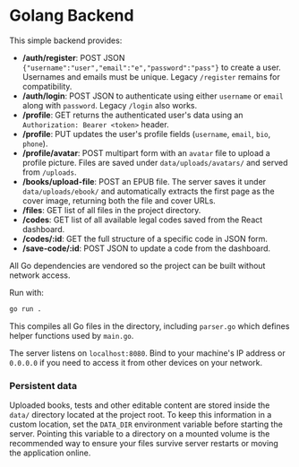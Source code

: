 # Golang Backend

This simple backend provides:

- **/auth/register**: POST JSON `{"username":"user","email":"e","password":"pass"}` to create a user.  Usernames and emails must be unique. Legacy `/register` remains for compatibility.
- **/auth/login**: POST JSON to authenticate using either `username` or `email` along with `password`. Legacy `/login` also works.
- **/profile**: GET returns the authenticated user's data using an `Authorization: Bearer <token>` header.
- **/profile**: PUT updates the user's profile fields (`username`, `email`, `bio`, `phone`).
- **/profile/avatar**: POST multipart form with an `avatar` file to upload a profile picture. Files are saved under `data/uploads/avatars/` and served from `/uploads`.
- **/books/upload-file**: POST an EPUB file. The server saves it under `data/uploads/ebook/` and automatically extracts the first page as the cover image, returning both the file and cover URLs.
- **/files**: GET list of all files in the project directory.
- **/codes**: GET list of all available legal codes saved from the React dashboard.
- **/codes/:id**: GET the full structure of a specific code in JSON form.
- **/save-code/:id**: POST JSON to update a code from the dashboard.

All Go dependencies are vendored so the project can be built without network access.

Run with:

```bash
go run .
```

This compiles all Go files in the directory, including `parser.go` which
defines helper functions used by `main.go`.

The server listens on `localhost:8080`. Bind to your machine's IP address or
`0.0.0.0` if you need to access it from other devices on your network.

### Persistent data

Uploaded books, tests and other editable content are stored inside the
`data/` directory located at the project root. To keep this information in
a custom location, set the `DATA_DIR` environment variable before starting
the server. Pointing this variable to a directory on a mounted volume is the
recommended way to ensure your files survive server restarts or moving the
application online.
